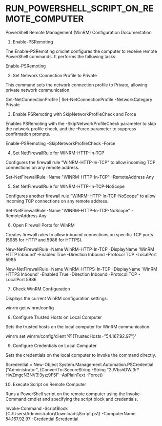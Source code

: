 # RUN_POWERSHELL_SCRIPT_ON_REMOTE_COMPUTER
PowerShell Remote Management (WinRM) Configuration Documentation

1. Enable-PSRemoting

The Enable-PSRemoting cmdlet configures the computer to receive remote PowerShell commands. It performs the following tasks:

Enable-PSRemoting

2. Set Network Connection Profile to Private

This command sets the network connection profile to Private, allowing private network communication.

Get-NetConnectionProfile | Set-NetConnectionProfile -NetworkCategory Private

3. Enable PSRemoting with SkipNetworkProfileCheck and Force

Enables PSRemoting with the -SkipNetworkProfileCheck parameter to skip the network profile check, and the -Force parameter to suppress confirmation prompts.

Enable-PSRemoting –SkipNetworkProfileCheck -Force

4. Set NetFirewallRule for WINRM-HTTP-In-TCP

Configures the firewall rule "WINRM-HTTP-In-TCP" to allow incoming TCP connections on any remote address.

Set-NetFirewallRule -Name "WINRM-HTTP-In-TCP" -RemoteAddress Any

5. Set NetFirewallRule for  WINRM-HTTP-In-TCP-NoScope

Configures another firewall rule "WINRM-HTTP-In-TCP-NoScope" to allow incoming TCP connections on any remote address.

Set-NetFirewallRule -Name "WINRM-HTTP-In-TCP-NoScope" -RemoteAddress Any

6. Open Firewall Ports for WinRM

Creates firewall rules to allow inbound connections on specific TCP ports (5985 for HTTP and 5986 for HTTPS).

New-NetFirewallRule -Name WinRM-HTTP-In-TCP -DisplayName 'WinRM HTTP Inbound' -Enabled True -Direction Inbound -Protocol TCP -LocalPort 5985

New-NetFirewallRule -Name WinRM-HTTPS-In-TCP -DisplayName 'WinRM HTTPS Inbound' -Enabled True -Direction Inbound -Protocol TCP -LocalPort 5986

7. Check WinRM Configuration

Displays the current WinRM configuration settings.

winrm get winrm/config


8. Configure Trusted Hosts on Local Computer 

Sets the trusted hosts on the local computer for WinRM communication.

winrm set winrm/config/client '@{TrustedHosts="54.167.92.97"}'

9. Configure Credentials on Local Computer 

Sets the credentials on the local computer to invoke the command directly.

$credential = New-Object System.Management.Automation.PSCredential ("Administrator", (ConvertTo-SecureString -String "2JVbshDWj3r?HwZmgcN3NV3!3yz;9F5l" -AsPlainText -Force))



10. Execute Script on Remote Computer

Runs a PowerShell script on the remote computer using the Invoke-Command cmdlet and specifying the script block and credentials.

Invoke-Command -ScriptBlock {C:\Users\Administrator\Downloads\Script.ps1} -ComputerName 54.167.92.97 -Credential $credential




























